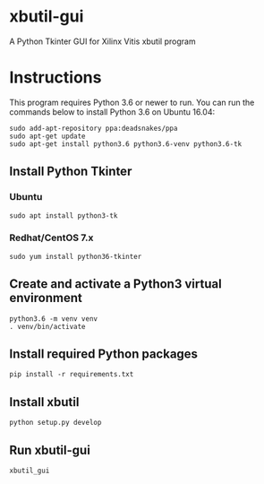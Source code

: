 # xbutil-gui
A Python Tkinter GUI for Xilinx Vitis xbutil program

# Instructions
This program requires Python 3.6 or newer to run. You can run the commands 
below to install Python 3.6 on Ubuntu 16.04:
```
sudo add-apt-repository ppa:deadsnakes/ppa
sudo apt-get update
sudo apt-get install python3.6 python3.6-venv python3.6-tk 
```


## Install Python Tkinter
### Ubuntu
```
sudo apt install python3-tk
```
### Redhat/CentOS 7.x
```
sudo yum install python36-tkinter
```


## Create and activate a Python3 virtual environment
```
python3.6 -m venv venv
. venv/bin/activate
```

## Install required Python packages
`pip install -r requirements.txt`

## Install xbutil
`python setup.py develop`

## Run xbutil-gui
`xbutil_gui`
